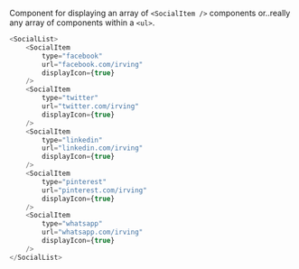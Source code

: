 Component for displaying an array of `<SocialItem />` components or..really any array of components within a `<ul>`.

```js
<SocialList>
    <SocialItem
        type="facebook"
        url="facebook.com/irving"
        displayIcon={true}
    />
    <SocialItem
        type="twitter"
        url="twitter.com/irving"
        displayIcon={true}
    />
    <SocialItem
        type="linkedin"
        url="linkedin.com/irving"
        displayIcon={true}
    />
    <SocialItem
        type="pinterest"
        url="pinterest.com/irving"
        displayIcon={true}
    />
    <SocialItem
        type="whatsapp"
        url="whatsapp.com/irving"
        displayIcon={true}
    />
</SocialList>
```